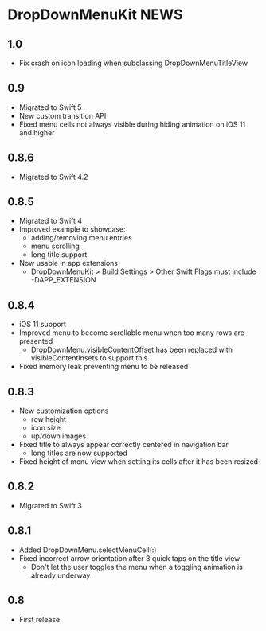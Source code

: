 DropDownMenuKit NEWS
====================

1.0
---

- Fix crash on icon loading when subclassing DropDownMenuTitleView

0.9
---

- Migrated to Swift 5
- New custom transition API
- Fixed menu cells not always visible during hiding animation on iOS 11 and higher

0.8.6
-----

- Migrated to Swift 4.2

0.8.5
-----

- Migrated to Swift 4
- Improved example to showcase:
	- adding/removing menu entries
	- menu scrolling
	- long title support
- Now usable in app extensions 
	- DropDownMenuKit > Build Settings > Other Swift Flags must include -DAPP_EXTENSION 

0.8.4
-----

- iOS 11 support
- Improved menu to become scrollable menu when too many rows are presented
	- DropDownMenu.visibleContentOffset has been replaced with visibleContentInsets to support this
- Fixed memory leak preventing menu to be released

0.8.3
-----

- New customization options
	- row height
	- icon size
	- up/down images
- Fixed title to always appear correctly centered in navigation bar
	- long titles are now supported
- Fixed height of menu view when setting its cells after it has been resized

0.8.2
-----

- Migrated to Swift 3

0.8.1
-----

- Added DropDownMenu.selectMenuCell(:)
- Fixed incorrect arrow orientation after 3 quick taps on the title view
    - Don't let the user toggles the menu when a toggling animation is already underway

0.8
---

- First release

